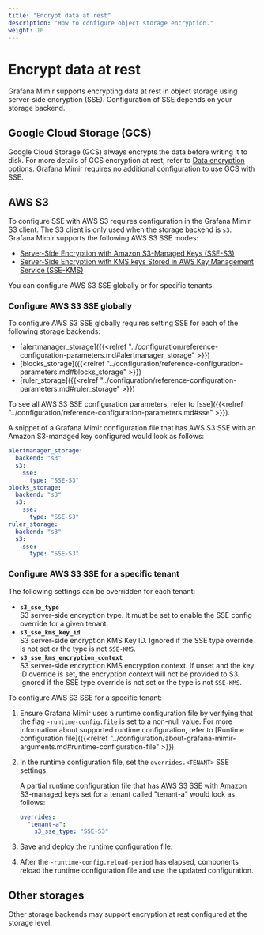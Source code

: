 ```yaml
---
title: "Encrypt data at rest"
description: "How to configure object storage encryption."
weight: 10
---
```


# Encrypt data at rest

Grafana Mimir supports encrypting data at rest in object storage using server-side encryption (SSE).
Configuration of SSE depends on your storage backend.

## Google Cloud Storage (GCS)

Google Cloud Storage (GCS) always encrypts the data before writing it to disk.
For more details of GCS encryption at rest, refer to [Data encryption options](https://cloud.google.com/storage/docs/encryption/).
Grafana Mimir requires no additional configuration to use GCS with SSE.

## AWS S3

To configure SSE with AWS S3 requires configuration in the Grafana Mimir S3 client.
The S3 client is only used when the storage backend is `s3`.
Grafana Mimir supports the following AWS S3 SSE modes:

- [Server-Side Encryption with Amazon S3-Managed Keys (SSE-S3)](https://docs.aws.amazon.com/AmazonS3/latest/dev/UsingServerSideEncryption.html)
- [Server-Side Encryption with KMS keys Stored in AWS Key Management Service (SSE-KMS)](https://docs.aws.amazon.com/AmazonS3/latest/dev/UsingKMSEncryption.html)

You can configure AWS S3 SSE globally or for specific tenants.

### Configure AWS S3 SSE globally

To configure AWS S3 SSE globally requires setting SSE for each of the following storage backends:

- [alertmanager_storage]({{<relref "../configuration/reference-configuration-parameters.md#alertmanager_storage" >}})
- [blocks_storage]({{<relref "../configuration/reference-configuration-parameters.md#blocks_storage" >}})
- [ruler_storage]({{<relref "../configuration/reference-configuration-parameters.md#ruler_storage" >}})

To see all AWS S3 SSE configuration parameters, refer to [sse]({{<relref "../configuration/reference-configuration-parameters.md#sse" >}}).

A snippet of a Grafana Mimir configuration file that has AWS S3 SSE with an Amazon S3-managed key configured would look as follows:

```yaml
alertmanager_storage:
  backend: "s3"
  s3:
    sse:
      type: "SSE-S3"
blocks_storage:
  backend: "s3"
  s3:
    sse:
      type: "SSE-S3"
ruler_storage:
  backend: "s3"
  s3:
    sse:
      type: "SSE-S3"
```

### Configure AWS S3 SSE for a specific tenant

The following settings can be overridden for each tenant:

- **`s3_sse_type`**<br />
  S3 server-side encryption type.
  It must be set to enable the SSE config override for a given tenant.
- **`s3_sse_kms_key_id`**<br />
  S3 server-side encryption KMS Key ID.
  Ignored if the SSE type override is not set or the type is not `SSE-KMS`.
- **`s3_sse_kms_encryption_context`**<br />
  S3 server-side encryption KMS encryption context.
  If unset and the key ID override is set, the encryption context will not be provided to S3.
  Ignored if the SSE type override is not set or the type is not `SSE-KMS`.

To configure AWS S3 SSE for a specific tenant:

1. Ensure Grafana Mimir uses a runtime configuration file by verifying that the flag `-runtime-config.file` is set to a non-null value.
   For more information about supported runtime configuration, refer to [Runtime configuration file]({{<relref "../configuration/about-grafana-mimir-arguments.md#runtime-configuration-file" >}})
1. In the runtime configuration file, set the `overrides.<TENANT>` SSE settings.

   A partial runtime configuration file that has AWS S3 SSE with Amazon S3-managed keys set for a tenant called "tenant-a" would look as follows:

   ```yaml
   overrides:
     "tenant-a":
       s3_sse_type: "SSE-S3"
   ```

1. Save and deploy the runtime configuration file.
1. After the `-runtime-config.reload-period` has elapsed, components reload the runtime configuration file and use the updated configuration.

## Other storages

Other storage backends may support encryption at rest configured at the storage level.
